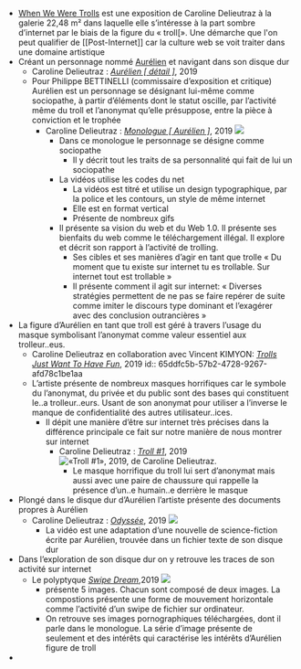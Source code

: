 - <a name="__refheading___toc7341_275591901 copie 1 copie 1 copie 1 copie 3 copie 1 copie 1"></a>[When We Were Trolls](https://vimeo.com/365940777) est une exposition de Caroline Delieutraz à la galerie 22,48 m² dans laquelle elle s’intéresse à la part sombre d’internet par le biais de la figure du « troll[». Une démarche que l'on peut qualifier de [[Post-Internet]] car la culture web se voit traiter dans une domaine artistique
- Créant un personnage nommé [Aurélien](http://delieutraz.net/aurelien-fr/) et navigant dans son disque dur
	- Caroline Delieutraz : [*Aurélien \[ détail \]*](https://www.2248m2.com/carolinedelieutraz?lightbox=dataItem-k10wj3g3), 2019
	- Pour Philippe BETTINELLI (commissaire d’exposition et critique) Aurélien est un personnage se désignant lui-même comme sociopathe, à partir d’éléments dont le statut oscille, par l’activité même du troll et l’anonymat qu’elle présuppose, entre la pièce à conviction et le trophée
		- Caroline Delieutraz : [*Monologue \[ Aurélien \]*](http://delieutraz.net/aurelien-fr/2021-aurelien-fr.pdf), 2019 ![](https://static.wixstatic.com/media/d26af2_40855c008dc94dc8a5a812efc4c2d24d~mv2.jpg/v1/fill/w_405,h_720,al_c,q_80,usm_0.33_1.00_0.00,enc_auto/d26af2_40855c008dc94dc8a5a812efc4c2d24d~mv2.jpg)
			- Dans ce monologue le personnage se désigne comme sociopathe
				- Il y décrit tout les traits de sa personnalité qui fait de lui un sociopathe
			- La vidéos utilise les codes du net
				- La vidéos est titré et utilise un design typographique, par la police et les contours, un style de même internet
				- Elle est en format vertical
				- Présente de nombreux gifs
			- Il présente sa vision du web et du Web 1.0. Il présente ses bienfaits du web comme le téléchargement illégal. Il explore et décrit son rapport à l’activité de trolling.
				- Ses cibles et ses manières d’agir en tant que trolle « Du moment que tu existe sur internet tu es trollable. Sur internet tout est trollable »
				- Il présente comment il agit sur internet: « Diverses stratégies permettent de ne pas se faire repérer de suite comme imiter le discours type dominant et l’exagérer avec des conclusion outrancières »
- La figure d’Aurélien en tant que troll est géré à travers l’usage du masque symbolisant l’anonymat comme valeur essentiel aux trolleur..eus.
	- Caroline Delieutraz en collaboration avec Vincent KIMYON: [*Trolls Just Want To Have Fun*](https://twitter.com/2248m2/status/1191248904689504257), 2019
	  id:: 65ddfc5b-57b2-4728-9267-afd78c1be1aa
	- L’artiste présente de nombreux masques horrifiques car le symbole du l’anonymat, du privée et du public sont des bases qui constituent le..a trolleur..eurs. Usant de son anonymat pour utiliser a l’inverse le manque de confidentialité des autres utilisateur..ices.
		- Il dépit une manière d’être sur internet très précises dans la différence principale ce fait sur notre manière de nous montrer sur internet
			- Caroline Delieutraz : [*Troll #1*](https://www.liberation.fr/arts/2019/10/14/caroline-delieutraz-autopsie-d-un-troll_1757534/), 2019 ![«Troll #1», 2019, de Caroline Delieutraz. ](https://www.liberation.fr/resizer/d0IVpO_DJMkMlTmAKzQzTlCzBhw=/1600x0/filters:format(jpg):quality(70)/cloudfront-eu-central-1.images.arcpublishing.com/liberation/CG3P73SVFDBXTJHHZ55S3NAIVQ.jpg)
				- Le masque horrifique du troll lui sert d’anonymat mais aussi avec une paire de chaussure qui rappelle la présence d’un..e humain..e derrière le masque
- Plongé dans le disque dur d’Aurélien l’artiste présente des documents propres à Aurélien
	- Caroline Delieutraz : [*Odyssée*](http://delieutraz.net/aurelien-fr/), 2019 ![](https://www.artpress.com/wp-content/uploads/2019/09/montage_3_videos.jpg)
		- La vidéo est une adaptation d’une nouvelle de science-fiction écrite par Aurélien, trouvée dans un fichier texte de son disque dur
- Dans l’exploration de son disque dur on y retrouve les traces de son activité sur internet
	- Le polyptyque [*Swipe Dream*](https://www.artpress.com/2019/09/25/caroline-delieutraz-when-we-were-trolls-wwwt/),2019 ![](https://www.artpress.com/wp-content/uploads/2019/09/Swipe_Dream.jpeg)
		- présente 5 images. Chacun sont composé de deux images. La compostions présente une forme de mouvement horizontale comme l’activité d’un swipe de fichier sur ordinateur.
		- On retrouve ses images pornographiques téléchargées, dont il parle dans le monologue. La série d’image présente de seulement et des intérêts qui caractérise les intérêts d’Aurélien figure de troll
-